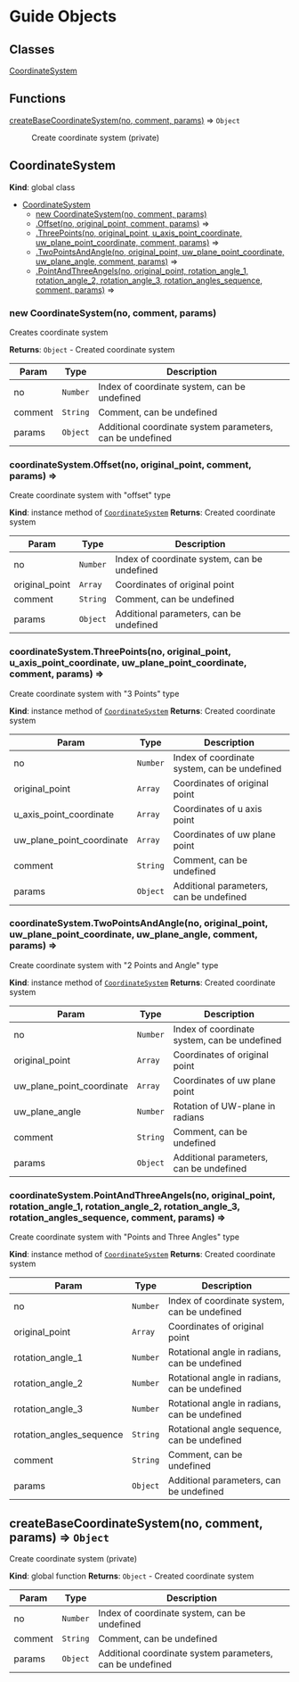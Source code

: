 # Guide Objects

## Classes

<dl>
<dt><a href="#CoordinateSystem">CoordinateSystem</a></dt>
<dd></dd>
</dl>

## Functions

<dl>
<dt><a href="#createBaseCoordinateSystem">createBaseCoordinateSystem(no, comment, params)</a> ⇒ <code>Object</code></dt>
<dd><p>Create coordinate system (private)</p>
</dd>
</dl>

<a name="CoordinateSystem"></a>

## CoordinateSystem
**Kind**: global class

* [CoordinateSystem](#CoordinateSystem)
    * [new CoordinateSystem(no, comment, params)](#new_CoordinateSystem_new)
    * [.Offset(no, original_point, comment, params)](#CoordinateSystem+Offset) ⇒
    * [.ThreePoints(no, original_point, u_axis_point_coordinate, uw_plane_point_coordinate, comment, params)](#CoordinateSystem+ThreePoints) ⇒
    * [.TwoPointsAndAngle(no, original_point, uw_plane_point_coordinate, uw_plane_angle, comment, params)](#CoordinateSystem+TwoPointsAndAngle) ⇒
    * [.PointAndThreeAngels(no, original_point, rotation_angle_1, rotation_angle_2, rotation_angle_3, rotation_angles_sequence, comment, params)](#CoordinateSystem+PointAndThreeAngels) ⇒

<a name="new_CoordinateSystem_new"></a>

### new CoordinateSystem(no, comment, params)
Creates coordinate system

**Returns**: <code>Object</code> - Created coordinate system

| Param | Type | Description |
| --- | --- | --- |
| no | <code>Number</code> | Index of coordinate system, can be undefined |
| comment | <code>String</code> | Comment, can be undefined |
| params | <code>Object</code> | Additional coordinate system parameters, can be undefined |

<a name="CoordinateSystem+Offset"></a>

### coordinateSystem.Offset(no, original_point, comment, params) ⇒
Create  coordinate system with "offset" type

**Kind**: instance method of [<code>CoordinateSystem</code>](#CoordinateSystem)
**Returns**: Created coordinate system

| Param | Type | Description |
| --- | --- | --- |
| no | <code>Number</code> | Index of coordinate system, can be undefined |
| original_point | <code>Array</code> | Coordinates of original point |
| comment | <code>String</code> | Comment, can be undefined |
| params | <code>Object</code> | Additional parameters, can be undefined |

<a name="CoordinateSystem+ThreePoints"></a>

### coordinateSystem.ThreePoints(no, original_point, u_axis_point_coordinate, uw_plane_point_coordinate, comment, params) ⇒
Create  coordinate system with "3 Points" type

**Kind**: instance method of [<code>CoordinateSystem</code>](#CoordinateSystem)
**Returns**: Created coordinate system

| Param | Type | Description |
| --- | --- | --- |
| no | <code>Number</code> | Index of coordinate system, can be undefined |
| original_point | <code>Array</code> | Coordinates of original point |
| u_axis_point_coordinate | <code>Array</code> | Coordinates of u axis point |
| uw_plane_point_coordinate | <code>Array</code> | Coordinates of uw plane point |
| comment | <code>String</code> | Comment, can be undefined |
| params | <code>Object</code> | Additional parameters, can be undefined |

<a name="CoordinateSystem+TwoPointsAndAngle"></a>

### coordinateSystem.TwoPointsAndAngle(no, original_point, uw_plane_point_coordinate, uw_plane_angle, comment, params) ⇒
Create  coordinate system with "2 Points and Angle" type

**Kind**: instance method of [<code>CoordinateSystem</code>](#CoordinateSystem)
**Returns**: Created coordinate system

| Param | Type | Description |
| --- | --- | --- |
| no | <code>Number</code> | Index of coordinate system, can be undefined |
| original_point | <code>Array</code> | Coordinates of original point |
| uw_plane_point_coordinate | <code>Array</code> | Coordinates of uw plane point |
| uw_plane_angle | <code>Number</code> | Rotation of UW-plane in radians |
| comment | <code>String</code> | Comment, can be undefined |
| params | <code>Object</code> | Additional parameters, can be undefined |

<a name="CoordinateSystem+PointAndThreeAngels"></a>

### coordinateSystem.PointAndThreeAngels(no, original_point, rotation_angle_1, rotation_angle_2, rotation_angle_3, rotation_angles_sequence, comment, params) ⇒
Create  coordinate system with "Points and Three Angles" type

**Kind**: instance method of [<code>CoordinateSystem</code>](#CoordinateSystem)
**Returns**: Created coordinate system

| Param | Type | Description |
| --- | --- | --- |
| no | <code>Number</code> | Index of coordinate system, can be undefined |
| original_point | <code>Array</code> | Coordinates of original point |
| rotation_angle_1 | <code>Number</code> | Rotational angle in radians, can be undefined |
| rotation_angle_2 | <code>Number</code> | Rotational angle in radians, can be undefined |
| rotation_angle_3 | <code>Number</code> | Rotational angle in radians, can be undefined |
| rotation_angles_sequence | <code>String</code> | Rotational angle sequence, can be undefined |
| comment | <code>String</code> | Comment, can be undefined |
| params | <code>Object</code> | Additional parameters, can be undefined |

<a name="createBaseCoordinateSystem"></a>

## createBaseCoordinateSystem(no, comment, params) ⇒ <code>Object</code>
Create coordinate system (private)

**Kind**: global function
**Returns**: <code>Object</code> - Created coordinate system

| Param | Type | Description |
| --- | --- | --- |
| no | <code>Number</code> | Index of coordinate system, can be undefined |
| comment | <code>String</code> | Comment, can be undefined |
| params | <code>Object</code> | Additional coordinate system parameters, can be undefined |


